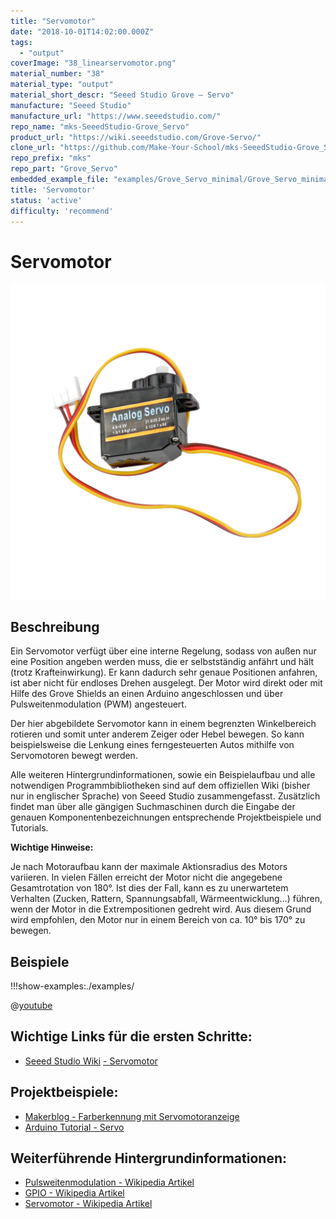 ```yaml
---
title: "Servomotor"
date: "2018-10-01T14:02:00.000Z"
tags: 
  - "output"
coverImage: "38_linearservomotor.png"
material_number: "38"
material_type: "output"
material_short_descr: "Seeed Studio Grove – Servo"
manufacture: "Seeed Studio"
manufacture_url: "https://www.seeedstudio.com/"
repo_name: "mks-SeeedStudio-Grove_Servo"
product_url: "https://wiki.seeedstudio.com/Grove-Servo/"
clone_url: "https://github.com/Make-Your-School/mks-SeeedStudio-Grove_Servo.git"
repo_prefix: "mks"
repo_part: "Grove_Servo"
embedded_example_file: "examples/Grove_Servo_minimal/Grove_Servo_minimal.ino"
title: 'Servomotor'
status: 'active'
difficulty: 'recommend'
---
```



# Servomotor

![Servomotor](./38_linearservomotor.png)

## Beschreibung
Ein Servomotor verfügt über eine interne Regelung, sodass von außen nur eine Position angeben werden muss, die er selbstständig anfährt und hält (trotz Krafteinwirkung). Er kann dadurch sehr genaue Positionen anfahren, ist aber nicht für endloses Drehen ausgelegt. Der Motor wird direkt oder mit Hilfe des Grove Shields an einen Arduino angeschlossen und über Pulsweitenmodulation (PWM) angesteuert.

Der hier abgebildete Servomotor kann in einem begrenzten Winkelbereich rotieren und somit unter anderem Zeiger oder Hebel bewegen. So kann beispielsweise die Lenkung eines ferngesteuerten Autos mithilfe von Servomotoren bewegt werden.

Alle weiteren Hintergrundinformationen, sowie ein Beispielaufbau und alle notwendigen Programmbibliotheken sind auf dem offiziellen Wiki (bisher nur in englischer Sprache) von Seeed Studio zusammengefasst. Zusätzlich findet man über alle gängigen Suchmaschinen durch die Eingabe der genauen Komponentenbezeichnungen entsprechende Projektbeispiele und Tutorials.

**Wichtige Hinweise:**

Je nach Motoraufbau kann der maximale Aktionsradius des Motors variieren. In vielen Fällen erreicht der Motor nicht die angegebene Gesamtrotation von 180°. Ist dies der Fall, kann es zu unerwartetem Verhalten (Zucken, Rattern, Spannungsabfall, Wärmeentwicklung…) führen, wenn der Motor in die Extrempositionen gedreht wird. Aus diesem Grund wird empfohlen, den Motor nur in einem Bereich von ca. 10° bis 170° zu bewegen.



## Beispiele

!!!show-examples:./examples/



<!-- infolist -->

 

@[youtube](https://www.youtube.com/watch?v=wVxcmO2YuxA)

 

## Wichtige Links für die ersten Schritte:

- [Seeed Studio Wiki](http://wiki.seeedstudio.com/Grove-Servo/) [- Servomotor](http://wiki.seeedstudio.com/Grove-Servo/)

## Projektbeispiele:

- [Makerblog - Farberkennung mit Servomotoranzeige](https://www.makerblog.at/2015/01/farben-erkennen-mit-dem-rgb-sensor-tcs34725-und-dem-arduino/)
- [Arduino Tutorial - Servo](https://www.arduino-tutorial.de/servo/)

## Weiterführende Hintergrundinformationen:

- [Pulsweitenmodulation - Wikipedia Artikel](https://de.wikipedia.org/wiki/Pulsweitenmodulation)
- [GPIO - Wikipedia Artikel](https://de.wikipedia.org/wiki/Allzweckeingabe/-ausgabe)
- [Servomotor - Wikipedia Artikel](https://de.wikipedia.org/wiki/Servomotor)



